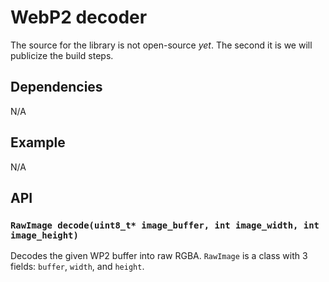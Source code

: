 # WebP2 decoder

The source for the library is not open-source _yet_. The second it is we will publicize the build steps.

## Dependencies

N/A

## Example

N/A

## API

### `RawImage decode(uint8_t* image_buffer, int image_width, int image_height)`

Decodes the given WP2 buffer into raw RGBA. `RawImage` is a class with 3 fields: `buffer`, `width`, and `height`.
